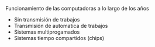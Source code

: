 Funcionamiento de las computadoras a lo largo de los años 
- Sin transmisión de trabajos
- Transmisión de automatica de trabajos
- Sistemas multiprogamados
- Sistemas tiempo compartidos (chips)
